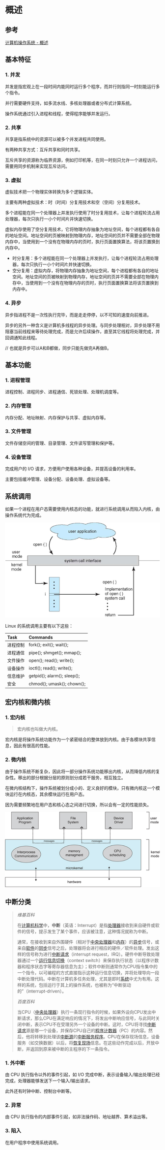 # 概述

## 参考

[计算机操作系统 - 概述](http://www.cyc2018.xyz/%E8%AE%A1%E7%AE%97%E6%9C%BA%E5%9F%BA%E7%A1%80/%E6%93%8D%E4%BD%9C%E7%B3%BB%E7%BB%9F%E5%9F%BA%E7%A1%80/%E8%AE%A1%E7%AE%97%E6%9C%BA%E6%93%8D%E4%BD%9C%E7%B3%BB%E7%BB%9F%20-%20%E6%A6%82%E8%BF%B0.html)

## 基本特征

### 1. 并发

并发是指宏观上在一段时间内能同时运行多个程序，而并行则指同一时刻能运行多个指令。

并行需要硬件支持，如多流水线、多核处理器或者分布式计算系统。

操作系统通过引入进程和线程，使得程序能够并发运行。

### 2. 共享

共享是指系统中的资源可以被多个并发进程共同使用。

有两种共享方式：互斥共享和同时共享。

互斥共享的资源称为临界资源，例如打印机等，在同一时刻只允许一个进程访问，需要用同步机制来实现互斥访问。

### 3. 虚拟

虚拟技术把一个物理实体转换为多个逻辑实体。

主要有两种虚拟技术：时（时间）分复用技术和空（空间）分复用技术。

多个进程能在同一个处理器上并发执行使用了时分复用技术，让每个进程轮流占用处理器，每次只执行一小个时间片并快速切换。

虚拟内存使用了空分复用技术，它将物理内存抽象为地址空间，每个进程都有各自的地址空间。地址空间的页被映射到物理内存，地址空间的页并不需要全部在物理内存中，当使用到一个没有在物理内存的页时，执行页面置换算法，将该页置换到内存中。

* 时分复用：多个进程能在同一个处理器上并发执行，让每个进程轮流占用处理器，每次只执行一小个时间片并快速切换。
* 空分复用：虚拟内存，将物理内存抽象为地址空间，每个进程都有各自的地址空间。地址空间的页被映射到物理内存，地址空间的页并不需要全部在物理内存中，当使用到一个没有在物理内存的页时，执行页面置换算法将该页置换到内存中。

### 4. 异步

异步指进程不是一次性执行完毕，而是走走停停，以不可知的速度向前推进。

异步的另外一种含义是计算机多线程的异步处理。与同步处理相对，异步处理不用阻塞当前线程来等待处理完成，而是允许后续操作，直至其它线程将处理完成，并回调通知此线程。

// 也就是异步可以A和B都做，同步只能先做完A再做B。

## 基本功能

### 1. 进程管理

进程控制、进程同步、进程通信、死锁处理、处理机调度等。

### 2. 内存管理

内存分配、地址映射、内存保护与共享、虚拟内存等。

### 3. 文件管理

文件存储空间的管理、目录管理、文件读写管理和保护等。

### 4. 设备管理

完成用户的 I/O 请求，方便用户使用各种设备，并提高设备的利用率。

主要包括缓冲管理、设备分配、设备处理、虛拟设备等。

## 系统调用

如果一个进程在用户态需要使用内核态的功能，就进行系统调用从而陷入内核，由操作系统代为完成。

![](../../.gitbook/assets/image%20%2857%29.png)

Linux 的系统调用主要有以下这些：

| Task | Commands |
| :--- | :--- |
| 进程控制 | fork\(\); exit\(\); wait\(\); |
| 进程通信 | pipe\(\); shmget\(\); mmap\(\); |
| 文件操作 | open\(\); read\(\); write\(\); |
| 设备操作 | ioctl\(\); read\(\); write\(\); |
| 信息维护 | getpid\(\); alarm\(\); sleep\(\); |
| 安全 | chmod\(\); umask\(\); chown\(\); |

## 宏内核和微内核

### 1. 宏内核

> 宏内核也叫做大内核。

宏内核是将操作系统功能作为一个紧密结合的整体放到内核。由于各模块共享信息，因此有很高的性能。

### 2. 微内核

由于操作系统不断复杂，因此将一部分操作系统功能移出内核，从而降低内核的复杂性。移出的部分根据分层的原则划分成若干服务，相互独立。

在微内核结构下，操作系统被划分成小的、定义良好的模块，只有微内核这一个模块运行在内核态，其余模块运行在用户态。

因为需要频繁地在用户态和核心态之间进行切换，所以会有一定的性能损失。

![](../../.gitbook/assets/image%20%2856%29.png)

## 中断分类

> _维基百科_
>
> 在[计算机科学](https://zh.wikipedia.org/wiki/%E8%AE%A1%E7%AE%97%E6%9C%BA%E7%A7%91%E5%AD%A6)中，**中断**（英语：Interrupt）是指[处理器](https://zh.wikipedia.org/wiki/%E4%B8%AD%E5%A4%AE%E8%99%95%E7%90%86%E5%99%A8)接收到来自硬件或软件的信号，提示发生了某个事件，应该被注意，这种情况就称为中断。
>
> 通常，在接收到来自外围硬件（相对于[中央处理器](https://zh.wikipedia.org/wiki/%E4%B8%AD%E5%A4%AE%E5%A4%84%E7%90%86%E5%99%A8)和[内存](https://zh.wikipedia.org/wiki/%E5%86%85%E5%AD%98)）的[异步](https://zh.wikipedia.org/wiki/%E7%95%B0%E6%AD%A5)信号，或来自[软件](https://zh.wikipedia.org/wiki/%E8%BD%AF%E4%BB%B6)的[同步](https://zh.wikipedia.org/wiki/%E5%90%8C%E6%AD%A5)信号之后，处理器将会进行相应的硬件／软件处理。发出这样的信号称为进行[中断请求](https://zh.wikipedia.org/w/index.php?title=%E4%B8%AD%E6%96%AD%E8%AF%B7%E6%B1%82&action=edit&redlink=1)（interrupt request，IRQ）。硬件中断导致处理器通过一个[运行信息切换](https://zh.wikipedia.org/wiki/%E4%B8%8A%E4%B8%8B%E6%96%87%E4%BA%A4%E6%8F%9B)（context switch）来保存执行状态（以程序计数器和程序状态字等寄存器信息为主）；软件中断则通常作为CPU指令集中的一个指令，以可编程的方式直接指示这种运行信息切换，并将处理导向一段中断处理代码。中断在计算机多任务处理，尤其是即时[系统](https://zh.wikipedia.org/wiki/%E7%B3%BB%E7%BB%9F)中尤为有用。这样的系统，包括运行于其上的操作系统，也被称为“中断驱动的”（interrupt-driven）。
>
> _百度百科_
>
> 当CPU（[中央处理器](https://baike.baidu.com/item/%E4%B8%AD%E5%A4%AE%E5%A4%84%E7%90%86%E5%99%A8)）执行一条现行指令的时候，如果外设向CPU发出中断请求，那么CPU在满足响应的情况下，将发出中断响应信号，与此同时关闭中断，表示CPU不在受理另外一个设备的中断。这时，CPU将寻找[中断请求](https://baike.baidu.com/item/%E4%B8%AD%E6%96%AD%E8%AF%B7%E6%B1%82)源是哪一个设备，并保存CPU自己的[程序计数器](https://baike.baidu.com/item/%E7%A8%8B%E5%BA%8F%E8%AE%A1%E6%95%B0%E5%99%A8)（PC）的内容。然后，他将转移到处理该[中断源](https://baike.baidu.com/item/%E4%B8%AD%E6%96%AD%E6%BA%90)的[中断服务程序](https://baike.baidu.com/item/%E4%B8%AD%E6%96%AD%E6%9C%8D%E5%8A%A1%E7%A8%8B%E5%BA%8F)。CPU在保存现场信息，设备服务（如交换数据）以后，将[恢复现场](https://baike.baidu.com/item/%E6%81%A2%E5%A4%8D%E7%8E%B0%E5%9C%BA)信息。在这些动作完成以后，开放中断，并返回到原来被中断的主程序的下一条指令。

### 1. 外中断

由 CPU 执行指令以外的事件引起，如 I/O 完成中断，表示设备输入/输出处理已经完成，处理器能够发送下一个输入/输出请求。

此外还有时钟中断、控制台中断等。

### 2. 异常

由 CPU 执行指令的内部事件引起，如非法操作码、地址越界、算术溢出等。

### 3. 陷入

在用户程序中使用系统调用。

